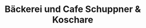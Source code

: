 ---
title: "Bäckerei und Cafe Schuppner & Koschare"
url: /leun/baeckerei-und-cafe-schuppner-und-koschare/
shop: Bäckerei
---
